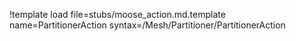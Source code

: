 !template load file=stubs/moose_action.md.template name=PartitionerAction syntax=/Mesh/Partitioner/PartitionerAction